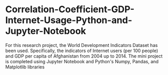 # Correlation-Coefficient-GDP-Internet-Usage-Python-and-Jupyter-Notebook
For this research project, the World Development Indicators Dataset has been used. Specifically, the indicators of Internet users (per 100 people) and GDP per capita of Afghanistan from 2004 up to 2014. The mini project is completed using Jupyter Notebook and Python's Numpy, Pandas, and Matplotlib libraries 
